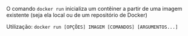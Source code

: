 O comando `docker run` inicializa um contêiner a partir de uma imagem existente (seja ela local ou de um repositório de Docker)

Utilização:
`docker run [OPÇÕES] IMAGEM [COMANDOS] [ARGUMENTOS...]`